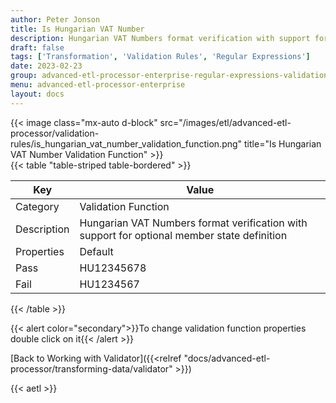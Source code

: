 ```yaml
---
author: Peter Jonson
title: Is Hungarian VAT Number
description: Hungarian VAT Numbers format verification with support for optional member state definition
draft: false
tags: ['Transformation', 'Validation Rules', 'Regular Expressions']
date: 2023-02-23
group: advanced-etl-processor-enterprise-regular-expressions-validation
menu: advanced-etl-processor-enterprise
layout: docs
---
```


{{< image class="mx-auto d-block"  src="/images/etl/advanced-etl-processor/validation-rules/is_hungarian_vat_number_validation_function.png" title="Is Hungarian VAT Number Validation Function" >}}
\
{{< table "table-striped table-bordered" >}}

| Key         | Value                                                                                       |
| ----------- | ------------------------------------------------------------------------------------------- |
| Category    | Validation Function                                                                         |
| Description | Hungarian VAT Numbers format verification with support for optional member state definition |
| Properties  | Default                                                                                     |
| Pass        | HU12345678                                                                                  |
| Fail        | HU1234567                                                                                   |

{{< /table >}}

{{< alert color="secondary">}}To change validation function properties double click on it{{< /alert >}}

[Back to Working with Validator]({{<relref "docs/advanced-etl-processor/transforming-data/validator" >}})

{{< aetl >}}
